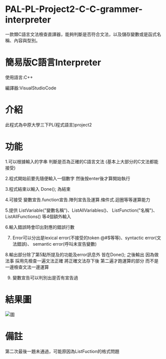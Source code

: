 # PAL-PL-Project2-C-C-grammer-interpreter
一款類C語言文法檢查直譯器，能夠判斷是否符合文法，以及儲存變數或是函式名稱、內容與型別。

# 簡易版C語言Interpreter
使用語言:C++

編譯器:VisualStudioCode

# 介紹
此程式為中原大學三下PL(程式語言)project2

# 功能
1.可以根據輸入的字串 判斷是否為正確的C語言文法
(基本上大部分的C文法都能接受)

2.程式開始前要先隨便輸入一個數字 然後按enter後才算開始執行

3.程式結束以輸入 Done(); 為結束

4.可接受 變數宣告.function宣告.陣列宣告及運算.條件式.迴圈等等運算能力

5.提供 ListVariable("變數名稱")、ListAllVariables()、 ListFunction("名稱")、ListAllFunctions() 等4個額外輸入

6.輸入錯誤時會印出對應的錯誤行數

7. Error可以分出是lexical error(不接受的token @#$等等)、syntactic error(文法錯誤)、 semantic error(呼叫未宣告變數) 

8.輸出部分除了第5點所提及的功能及error訊息外 皆在Done(); 之後輸出
因為做法事 採用先檢查一遍文法正確 將正確文法存下後 第二遍才跑運算的部分
而不是一邊檢查文法一邊運算

9. 變數宣告可以判別出是否有宣告過

# 結果圖
![圖](https://user-images.githubusercontent.com/95120819/192146408-e86b9613-5523-46e1-815f-b158ebcf956b.png)

# 備註
第二次最後一題未通過，可能原因為ListFuction的格式問題
